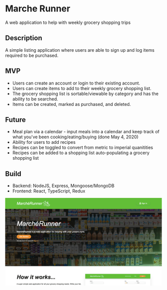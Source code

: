 # Marche Runner
A web application to help with weekly grocery shopping trips

## Description
A simple listing application where users are able to sign up and log items required to be purchased. 

## MVP
- Users can create an account or login to their existing account.
- Users can create items to add to their weekly grocery shopping list. 
- The grocery shopping list is sortable/viewable by category and has the ability to be searched.
- Items can be created, marked as purchased, and deleted.

## Future
- Meal plan via a calendar - input meals into a calendar and keep track of what you've been cooking/eating/buying (done May 4, 2020)
- Ability for users to add recipes
- Recipes can be toggled to convert from metric to imperial quanitities
- Recipes can be added to a shopping list auto-populating a grocery shopping list

## Build
- Backend: NodeJS, Express, Mongoose/MongoDB
- Frontend: React, TypeScript, Redux

![Screenshot of portfolio](https://github.com/andrewthamcc/marche-runner/blob/master/static/screenshot.png)
